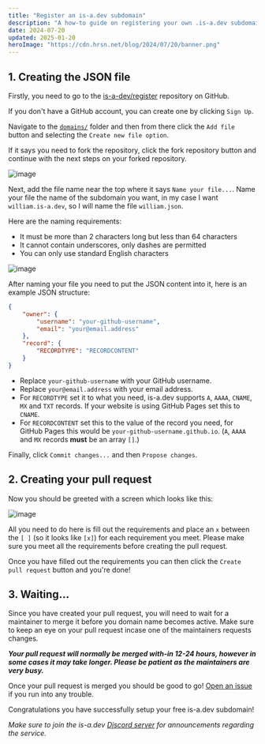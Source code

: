 ```yaml
---
title: "Register an is-a.dev subdomain"
description: "A how-to guide on registering your own .is-a.dev subdomain."
date: 2024-07-20
updated: 2025-01-20
heroImage: "https://cdn.hrsn.net/blog/2024/07/20/banner.png"
---
```


## 1. Creating the JSON file

Firstly, you need to go to the [is-a-dev/register](https://wdh.gg/F2Q7VeE) repository on GitHub.

If you don't have a GitHub account, you can create one by clicking `Sign Up`.

Navigate to the [`domains/`](https://wdh.gg/borLkD3) folder and then from there click the `Add file` button and selecting the `Create new file option`.

If it says you need to fork the repository, click the fork repository button and continue with the next steps on your forked repository.

![image](https://cdn.hrsn.net/blog/2024/07/20/Ll3qnqmY.png)

Next, add the file name near the top where it says `Name your file...`. Name your file the name of the subdomain you want, in my case I want `william.is-a.dev`, so I will name the file `william.json`.

Here are the naming requirements:

- It must be more than 2 characters long but less than 64 characters
- It cannot contain underscores, only dashes are permitted
- You can only use standard English characters

![image](https://cdn.hrsn.net/blog/2024/07/20/0GgRMCHy.png)

After naming your file you need to put the JSON content into it, here is an example JSON structure:

```json
{
    "owner": {
        "username": "your-github-username",
        "email": "your@email.address"
    },
    "record": {
        "RECORDTYPE": "RECORDCONTENT"
    }
}
```

- Replace `your-github-username` with your GitHub username.
- Replace `your@email.address` with your email address.
- For `RECORDTYPE` set it to what you need, is-a.dev supports `A`, `AAAA`, `CNAME`, `MX` and `TXT` records. If your website is using GitHub Pages set this to `CNAME`.
- For `RECORDCONTENT` set this to the value of the record you need, for GitHub Pages this would be `your-github-username.github.io`. (`A`, `AAAA` and `MX` records **must** be an array `[]`.)

Finally, click `Commit changes...` and then `Propose changes`.

## 2. Creating your pull request

Now you should be greeted with a screen which looks like this:

![image](https://cdn.hrsn.net/blog/2024/07/20/EXLugHC9.png)

All you need to do here is fill out the requirements and place an `x` between the `[ ]` (so it looks like `[x]`) for each requirement you meet. Please make sure you meet all the requirements before creating the pull request.

Once you have filled out the requirements you can then click the `Create pull request` button and you're done!

## 3. Waiting...

Since you have created your pull request, you will need to wait for a maintainer to merge it before you domain name becomes active. Make sure to keep an eye on your pull request incase one of the maintainers requests changes.

**_Your pull request will normally be merged with-in 12-24 hours, however in some cases it may take longer. Please be patient as the maintainers are very busy._**

Once your pull request is merged you should be good to go! [Open an issue](https://wdh.gg/r1Xw34w) if you run into any trouble.

Congratulations you have successfully setup your free is-a.dev subdomain!

_Make sure to join the is-a.dev [Discord server](https://wdh.gg/WxDO6wi) for announcements regarding the service._
